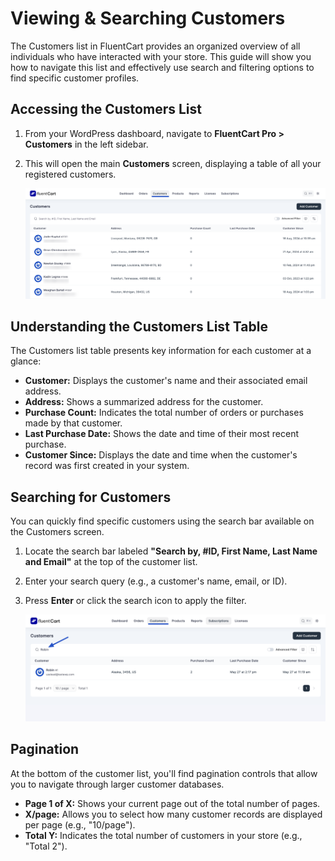  # Viewing & Searching Customers

The Customers list in FluentCart provides an organized overview of all individuals who have interacted with your store. This guide will show you how to navigate this list and effectively use search and filtering options to find specific customer profiles.

## Accessing the Customers List

1.  From your WordPress dashboard, navigate to **FluentCart Pro > Customers** in the left sidebar.
2.  This will open the main **Customers** screen, displaying a table of all your registered customers.

    ![Screenshot of Customers List Page](/guide/public/images/store-management/customers-list.png)

## Understanding the Customers List Table

The Customers list table presents key information for each customer at a glance:

* **Customer:** Displays the customer's name and their associated email address. 
* **Address:** Shows a summarized address for the customer. 
* **Purchase Count:** Indicates the total number of orders or purchases made by that customer. 
* **Last Purchase Date:** Shows the date and time of their most recent purchase. 
* **Customer Since:** Displays the date and time when the customer's record was first created in your system. 

## Searching for Customers

You can quickly find specific customers using the search bar available on the Customers screen.

1.  Locate the search bar labeled **"Search by, #ID, First Name, Last Name and Email"** at the top of the customer list. 
2.  Enter your search query (e.g., a customer's name, email, or ID).
3.  Press **Enter** or click the search icon to apply the filter.

    ![Screenshot of Customer Search Bar](/guide/public/images/store-management/customer-search.png) 

## Pagination

At the bottom of the customer list, you'll find pagination controls that allow you to navigate through larger customer databases.

* **Page 1 of X:** Shows your current page out of the total number of pages. 
* **X/page:** Allows you to select how many customer records are displayed per page (e.g., "10/page"). 
* **Total Y:** Indicates the total number of customers in your store (e.g., "Total 2"). 

